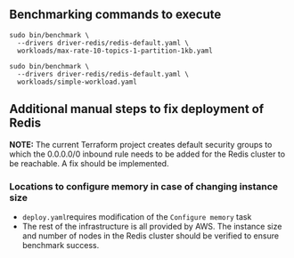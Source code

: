 ## Benchmarking commands to execute

```
sudo bin/benchmark \
  --drivers driver-redis/redis-default.yaml \
  workloads/max-rate-10-topics-1-partition-1kb.yaml
```

```
sudo bin/benchmark \
  --drivers driver-redis/redis-default.yaml \
  workloads/simple-workload.yaml
```

## Additional manual steps to fix deployment of Redis

**NOTE:** The current Terraform project creates default security groups to which the 0.0.0.0/0 inbound rule needs to be
added for the Redis cluster to be reachable. A fix should be implemented.

### Locations to configure memory in case of changing instance size

* `deploy.yaml`requires modification of the `Configure memory` task
* The rest of the infrastructure is all provided by AWS. The instance size and number of nodes in the Redis cluster
  should be verified to ensure benchmark success.